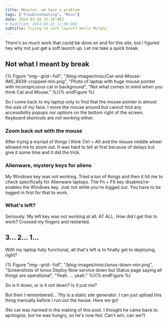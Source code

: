 ```yaml
---
title: Mewston, we have a problem
tags: ["Troubleshooting", "Misc"]
date: 2024-03-28 15:38:00Z
# modified: 2024-03-21 12:00:00Z
subtitle: Trying to soft launch? Hello Murphy.
---
```


There's so much work that could be done on and for this site, but I figured hey why not just get a soft launch up. Let me take a quick break.

## Not what I meant by break

{% Figure "img--grid--full", "/blog-images/misc/Cat-and-Mouse-IMG_8939-cropped-min.png", "Photo of laptop with huge mouse pointer with inconspicuous cat in background", "Not what comes to mind when you think Cat and Mouse." %}{% endFigure %}

So I come back to my laptop only to find that the mouse pointer is almost the size of my face. I move the mouse around but cannot find any accessibility popups nor options on the bottom right of the screen. Keyboard shortcuts are not working either.

### Zoom back out with the mouse

<!-- TODO: <key> styling -->
After trying a myriad of things I think Ctrl + Alt and the mouse middle wheel allowed me to zoom out. It was hard to tell at first because of delays but give it some time and it did the trick.

### Alienware, mystery keys for aliens

My Windows key was not working. Tried a ton of things and then it hit me to check specifically for Alienware laptops. The Fn + F6 key disables/re-enables the Windows key. Just not while you're logged out. You have to be logged in first for that to work.

### What's left?

Seriously. My left key was not working at all. AT ALL. How did I get this to work? Crossed my fingers and restarted.

## 3... 2... 1...

With my laptop fully functional, all that's left is to finally get to deploying, right?

{% Figure "img--grid--full", "/blog-images/misc/ionos-down-min.png", "Screenshots of Ionos Deploy Now service down but Status page saying all things are operational", "Yeah. ... yeah." %}{% endFigure %}

So is it down, or is it not down? Is it just me?

But then I remembered... 11ty is a static site generator. I can just upload this thing manually before I run out the house. Here we go!

(No cat was harmed in the making of this post. I thought he came back to apologize, but he was hungry, so he's now fed. Can't win, can we?)
